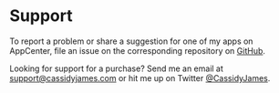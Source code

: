 # Support

To report a problem or share a suggestion for one of my apps on AppCenter, file an issue on the corresponding repository on [GitHub](https://github.com/cassidyjames).

Looking for support for a purchase? Send me an email at support@cassidyjames.com or hit me up on Twitter [@CassidyJames](https://twitter.com/CassidyJames).
